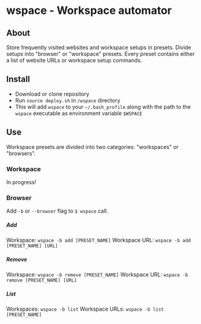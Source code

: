 
# wspace - Workspace automator

## About
Store frequently visited websites and workspace setups in presets. 
Divide setups into "browser" or "workspace" presets. Every preset contains either a list of website URLs or workspace setup commands. 

## Install
- Download or clone repository
- Run `source deploy.sh` in `/wspace` directory
- This will add `wspace` to your `~/.bash_profile` along with the path to the `wspace` executable as environment variable `$WSPACE`

## Use
Workspace presets are divided into two categories: "workspaces" or "browsers".

### Workspace
In progress!

### Browser
Add `-b` or `--browser` flag to `$ wspace` call.

 ##### Add
Workspace:  `wspace -b add [PRESET_NAME]`
Workspace URL:  `wspace -b add [PRESET_NAME] [URL]`

 ##### Remove
Workspace:  `wspace -b remove [PRESET_NAME]`
Workspace URL:  `wspace -b remove [PRESET_NAME] [URL]`

##### List
Workspaces:  `wspace -b list`
Workspace URLs:  `wspace -b list [PRESET_NAME]`
